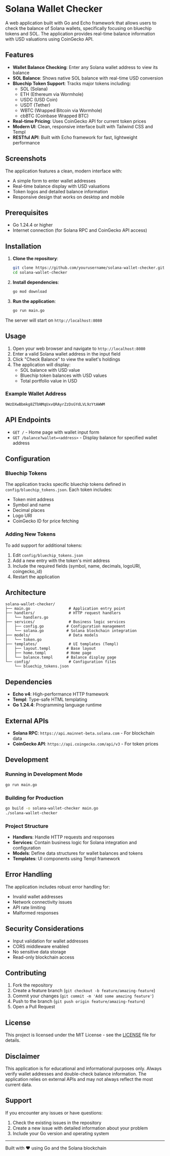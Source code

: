 # Solana Wallet Checker

A web application built with Go and Echo framework that allows users to check the balance of Solana wallets, specifically focusing on bluechip tokens and SOL. The application provides real-time balance information with USD valuations using CoinGecko API.

## Features

- **Wallet Balance Checking**: Enter any Solana wallet address to view its balance
- **SOL Balance**: Shows native SOL balance with real-time USD conversion
- **Bluechip Token Support**: Tracks major tokens including:
  - SOL (Solana)
  - ETH (Ethereum via Wormhole)
  - USDC (USD Coin)
  - USDT (Tether)
  - WBTC (Wrapped Bitcoin via Wormhole)
  - cbBTC (Coinbase Wrapped BTC)
- **Real-time Pricing**: Uses CoinGecko API for current token prices
- **Modern UI**: Clean, responsive interface built with Tailwind CSS and Templ
- **RESTful API**: Built with Echo framework for fast, lightweight performance

## Screenshots

The application features a clean, modern interface with:
- A simple form to enter wallet addresses
- Real-time balance display with USD valuations
- Token logos and detailed balance information
- Responsive design that works on desktop and mobile

## Prerequisites

- Go 1.24.4 or higher
- Internet connection (for Solana RPC and CoinGecko API access)

## Installation

1. **Clone the repository**:
   ```bash
   git clone https://github.com/yourusername/solana-wallet-checker.git
   cd solana-wallet-checker
   ```

2. **Install dependencies**:
   ```bash
   go mod download
   ```

3. **Run the application**:
   ```bash
   go run main.go
   ```

The server will start on `http://localhost:8080`

## Usage

1. Open your web browser and navigate to `http://localhost:8080`
2. Enter a valid Solana wallet address in the input field
3. Click "Check Balance" to view the wallet's holdings
4. The application will display:
   - SOL balance with USD value
   - Bluechip token balances with USD values
   - Total portfolio value in USD

### Example Wallet Address
```
9WzDXwBbmkg8ZTbNMqUxvQRAyrZzDsGYdLVL9zYtAWWM
```

## API Endpoints

- `GET /` - Home page with wallet input form
- `GET /balance?wallet=<address>` - Display balance for specified wallet address

## Configuration

### Bluechip Tokens
The application tracks specific bluechip tokens defined in `config/bluechip_tokens.json`. Each token includes:
- Token mint address
- Symbol and name
- Decimal places
- Logo URI
- CoinGecko ID for price fetching

### Adding New Tokens
To add support for additional tokens:

1. Edit `config/bluechip_tokens.json`
2. Add a new entry with the token's mint address
3. Include the required fields (symbol, name, decimals, logoURI, coingecko_id)
4. Restart the application

## Architecture

```
solana-wallet-checker/
├── main.go                 # Application entry point
├── handlers/               # HTTP request handlers
│   └── handlers.go
├── services/               # Business logic services
│   ├── config.go          # Configuration management
│   └── solana.go          # Solana blockchain integration
├── models/                 # Data models
│   └── token.go
├── templates/              # UI templates (Templ)
│   ├── layout.templ       # Base layout
│   ├── home.templ         # Home page
│   └── balance.templ      # Balance display page
└── config/                 # Configuration files
    └── bluechip_tokens.json
```

## Dependencies

- **Echo v4**: High-performance HTTP framework
- **Templ**: Type-safe HTML templating
- **Go 1.24.4**: Programming language runtime

## External APIs

- **Solana RPC**: `https://api.mainnet-beta.solana.com` - For blockchain data
- **CoinGecko API**: `https://api.coingecko.com/api/v3` - For token prices

## Development

### Running in Development Mode
```bash
go run main.go
```

### Building for Production
```bash
go build -o solana-wallet-checker main.go
./solana-wallet-checker
```

### Project Structure
- **Handlers**: Handle HTTP requests and responses
- **Services**: Contain business logic for Solana integration and configuration
- **Models**: Define data structures for wallet balances and tokens
- **Templates**: UI components using Templ framework

## Error Handling

The application includes robust error handling for:
- Invalid wallet addresses
- Network connectivity issues
- API rate limiting
- Malformed responses

## Security Considerations

- Input validation for wallet addresses
- CORS middleware enabled
- No sensitive data storage
- Read-only blockchain access

## Contributing

1. Fork the repository
2. Create a feature branch (`git checkout -b feature/amazing-feature`)
3. Commit your changes (`git commit -m 'Add some amazing feature'`)
4. Push to the branch (`git push origin feature/amazing-feature`)
5. Open a Pull Request

## License

This project is licensed under the MIT License - see the [LICENSE](LICENSE) file for details.

## Disclaimer

This application is for educational and informational purposes only. Always verify wallet addresses and double-check balance information. The application relies on external APIs and may not always reflect the most current data.

## Support

If you encounter any issues or have questions:
1. Check the existing issues in the repository
2. Create a new issue with detailed information about your problem
3. Include your Go version and operating system

---

Built with ❤️ using Go and the Solana blockchain

